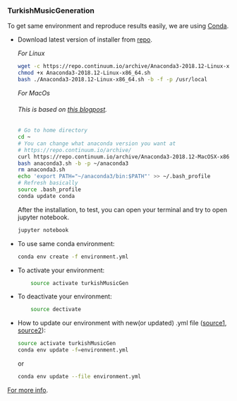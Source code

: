 ### TurkishMusicGeneration

To get same environment and reproduce results easily, we are using [Conda](https://conda.io/en/latest/).

- Download latest version of installer from [repo](https://repo.continuum.io/archive/).
  
    *For Linux*
    ``` sh
    wget -c https://repo.continuum.io/archive/Anaconda3-2018.12-Linux-x86_64.sh
    chmod +x Anaconda3-2018.12-Linux-x86_64.sh
    bash ./Anaconda3-2018.12-Linux-x86_64.sh -b -f -p /usr/local
    ```

    *For MacOs*
    ###### This is based on [this blogpost](https://medium.com/@GalarnykMichael/install-python-on-mac-anaconda-ccd9f2014072).
    ``` sh
    # Go to home directory
    cd ~
    # You can change what anaconda version you want at 
    # https://repo.continuum.io/archive/
    curl https://repo.continuum.io/archive/Anaconda3-2018.12-MacOSX-x86_64.sh -o anaconda3.sh
    bash anaconda3.sh -b -p ~/anaconda3
    rm anaconda3.sh
    echo 'export PATH="~/anaconda3/bin:$PATH"' >> ~/.bash_profile 
    # Refresh basically
    source .bash_profile
    conda update conda
   ```

    After the installation, to test, you can open your terminal and try to open jupyter notebook.

    ``` sh
    jupyter notebook
    ```

- To use same conda environment:
    ``` sh
    conda env create -f environment.yml
    ```

- To activate your environment:
    ``` sh
        source activate turkishMusicGen
    ```

- To deactivate your environment:
    ``` sh
        source dectivate 
    ```

- How to update our environment with new(or updated) .yml file ([source1](https://stackoverflow.com/questions/42352841/how-to-update-an-existing-conda-environment-with-a-yml-file), [source2](https://stackoverflow.com/questions/45510430/install-packages-into-existing-conda-environment-specified-in-environment-yml)):
    ``` sh
    source activate turkishMusicGen
    conda env update -f=environment.yml
    ``` 

    or

    ``` sh
    conda env update --file environment.yml
    ``` 

    
[For more info](https://towardsdatascience.com/environment-management-with-conda-python-2-3-b9961a8a5097).
